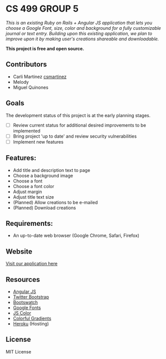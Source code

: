 # CS 499 GROUP 5

*This is an existing Ruby on Rails + Angular JS application that lets you choose a Google Font, size, color and background for a fully customizable journal or text entry. Building upon this existing application, we plan to improve upon it by making user's creations shareable and downloadable.*

**This project is free and open source.**

## Contributors

* Carli Martinez [csmartinez](https://github.com/csmartinez)
* Melody
* Miguel Quinones

## Goals

The development status of this project is at the early planning stages.

- [ ] Review current status for additional desired improvements to be implemented
- [ ] Bring project 'up to date' and review security vulnerabilities
- [ ] Implement new features

## Features:

* Add title and description text to page
* Choose a background image
* Choose a font
* Choose a font color
* Adjust margin
* Adjust title text size
* (Planned) Allow creations to be e-mailed
* (Planned) Download creations

## Requirements:

* An up-to-date web browser (Google Chrome, Safari, Firefox)

## Website

[Visit our application here](http://typelife.herokuapp.com)

## Resources

* [Angular JS](https://angularjs.org/)
* [Twitter Bootstrap](http://getbootstrap.com/)
* [Bootswatch](https://bootswatch.com/cosmo/)
* [Google Fonts](https://www.google.com/fonts)
* [JS Color](http://jscolor.com/)
* [Colorful Gradients](http://colorfulgradients.tumblr.com/)
* [Heroku](https://heroku.com/) (Hosting)

## License

MIT License
